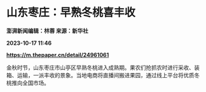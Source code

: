 # 山东枣庄：早熟冬桃喜丰收
**澎湃新闻编辑：林蓉 来源：新华社**

**2023-10-17 11:46**

**https://m.thepaper.cn/detail/24961061**

金秋时节，山东枣庄市山亭区早熟冬桃进入成熟期。果农们抢抓农时进行采收、装箱、运输，一派丰收的景象。当地电商将直播间搬进果园，通过线上平台将优质冬桃推向全国市场。